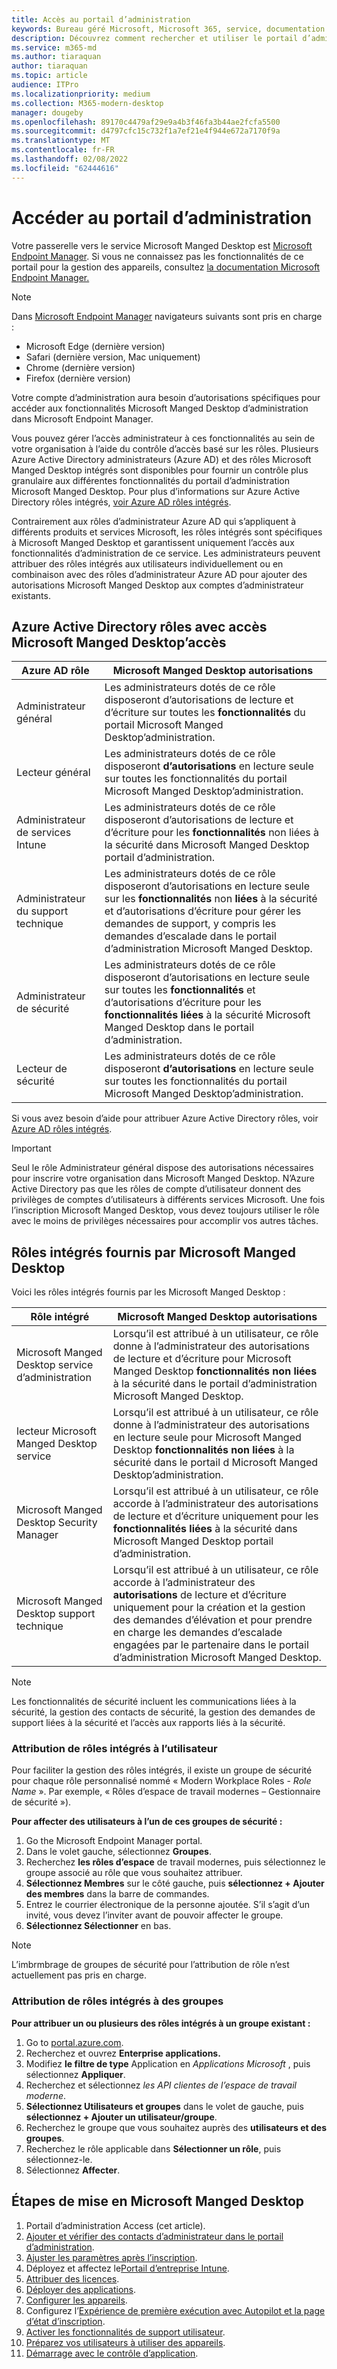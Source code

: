 ```yaml
---
title: Accès au portail d’administration
keywords: Bureau géré Microsoft, Microsoft 365, service, documentation
description: Découvrez comment rechercher et utiliser le portail d’administration, y compris le contrôle de l’accès à celui-ci.
ms.service: m365-md
ms.author: tiaraquan
author: tiaraquan
ms.topic: article
audience: ITPro
ms.localizationpriority: medium
ms.collection: M365-modern-desktop
manager: dougeby
ms.openlocfilehash: 89170c4479af29e9a4b3f46fa3b44ae2fcfa5500
ms.sourcegitcommit: d4797cfc15c732f1a7ef21e4f944e672a7170f9a
ms.translationtype: MT
ms.contentlocale: fr-FR
ms.lasthandoff: 02/08/2022
ms.locfileid: "62444616"
---
```

# <a name="access-the-admin-portal"></a>Accéder au portail d’administration

Votre passerelle vers le service Microsoft Manged Desktop est [Microsoft Endpoint Manager](https://endpoint.microsoft.com/). Si vous ne connaissez pas les fonctionnalités de ce portail pour la gestion des appareils, consultez [la documentation Microsoft Endpoint Manager.](/mem/)

> [!NOTE]
> Dans [Microsoft Endpoint Manager](https://endpoint.microsoft.com/) navigateurs suivants sont pris en charge :
> - Microsoft Edge (dernière version)
> - Safari (dernière version, Mac uniquement)
> - Chrome (dernière version)
> - Firefox (dernière version)

Votre compte d’administration aura besoin d’autorisations spécifiques pour accéder aux fonctionnalités Microsoft Manged Desktop d’administration dans Microsoft Endpoint Manager.

Vous pouvez gérer l’accès administrateur à ces fonctionnalités au sein de votre organisation à l’aide du contrôle d’accès basé sur les rôles. Plusieurs Azure Active Directory administrateurs (Azure AD) et des rôles Microsoft Manged Desktop intégrés sont disponibles pour fournir un contrôle plus granulaire aux différentes fonctionnalités du portail d’administration Microsoft Manged Desktop. Pour plus d’informations sur Azure Active Directory rôles intégrés, [voir Azure AD rôles intégrés](/azure/active-directory/roles/permissions-reference).

Contrairement aux rôles d’administrateur Azure AD qui s’appliquent à différents produits et services Microsoft, les rôles intégrés sont spécifiques à Microsoft Manged Desktop et garantissent uniquement l’accès aux fonctionnalités d’administration de ce service. Les administrateurs peuvent attribuer des rôles intégrés aux utilisateurs individuellement ou en combinaison avec des rôles d’administrateur Azure AD pour ajouter des autorisations Microsoft Manged Desktop aux comptes d’administrateur existants.

## <a name="azure-active-directory-roles-with-microsoft-managed-desktop-access"></a>Azure Active Directory rôles avec accès Microsoft Manged Desktop’accès

| Azure AD rôle | Microsoft Manged Desktop autorisations |
| ----- | ----- |
| Administrateur général | Les administrateurs dotés de ce rôle disposeront d’autorisations de lecture et d’écriture sur toutes les **fonctionnalités** du portail Microsoft Manged Desktop’administration. |
| Lecteur général | Les administrateurs dotés de ce rôle disposeront **d’autorisations** en lecture seule sur toutes les fonctionnalités du portail Microsoft Manged Desktop’administration. |
| Administrateur de services Intune | Les administrateurs dotés de ce rôle disposeront d’autorisations de lecture et d’écriture pour les **fonctionnalités** non liées à la sécurité dans Microsoft Manged Desktop portail d’administration. |
| Administrateur du support technique | Les administrateurs dotés de ce rôle disposeront d’autorisations en lecture seule sur les **fonctionnalités** non **liées** à la sécurité et d’autorisations d’écriture pour gérer les demandes de support, y compris les demandes d’escalade dans le portail d’administration Microsoft Manged Desktop. |
| Administrateur de sécurité | Les administrateurs dotés de ce rôle disposeront d’autorisations en lecture seule sur toutes les **fonctionnalités** et d’autorisations d’écriture pour les **fonctionnalités liées** à la sécurité Microsoft Manged Desktop dans le portail d’administration. |
| Lecteur de sécurité |Les administrateurs dotés de ce rôle disposeront **d’autorisations** en lecture seule sur toutes les fonctionnalités du portail Microsoft Manged Desktop’administration. |

Si vous avez besoin d’aide pour attribuer Azure Active Directory rôles, voir [Azure AD rôles intégrés](/azure/active-directory/roles/permissions-reference).

> [!IMPORTANT]
> Seul le rôle Administrateur général dispose des autorisations nécessaires pour  inscrire votre organisation dans Microsoft Manged Desktop. N’Azure Active Directory pas que les rôles de compte d’utilisateur donnent des privilèges de comptes d’utilisateurs à différents services Microsoft. Une fois l’inscription Microsoft Manged Desktop, vous devez toujours utiliser le rôle avec le moins de  privilèges nécessaires pour accomplir vos autres tâches.

## <a name="built-in-roles-provided-by-microsoft-managed-desktop"></a>Rôles intégrés fournis par Microsoft Manged Desktop

Voici les rôles intégrés fournis par les Microsoft Manged Desktop :

| Rôle intégré | Microsoft Manged Desktop autorisations |
| ----- | ----- |
| Microsoft Manged Desktop service d’administration | Lorsqu’il est attribué à un utilisateur, ce rôle donne à l’administrateur des autorisations de lecture et d’écriture pour Microsoft Manged Desktop **fonctionnalités non liées** à la sécurité dans le portail d’administration Microsoft Manged Desktop. |
| lecteur Microsoft Manged Desktop service | Lorsqu’il est attribué à un utilisateur, ce rôle donne à l’administrateur des autorisations en lecture seule pour Microsoft Manged Desktop **fonctionnalités non liées** à la sécurité dans le portail d Microsoft Manged Desktop’administration. |
| Microsoft Manged Desktop Security Manager | Lorsqu’il est attribué à un utilisateur, ce rôle accorde à l’administrateur des autorisations de lecture et d’écriture uniquement pour les **fonctionnalités liées** à la sécurité dans Microsoft Manged Desktop portail d’administration. |
| Microsoft Manged Desktop support technique |Lorsqu’il est attribué à un utilisateur, ce rôle accorde à l’administrateur des **autorisations** de lecture et d’écriture uniquement pour la création et la gestion des demandes d’élévation et pour prendre en charge les demandes d’escalade engagées par le partenaire dans le portail d’administration Microsoft Manged Desktop. |

> [!NOTE]
> Les fonctionnalités de sécurité incluent les communications liées à la sécurité, la gestion des contacts de sécurité, la gestion des demandes de support liées à la sécurité et l’accès aux rapports liés à la sécurité.

### <a name="assigning-built-in-roles-to-user"></a>Attribution de rôles intégrés à l’utilisateur

Pour faciliter la gestion des rôles intégrés, il existe un groupe de sécurité pour chaque rôle personnalisé nommé « Modern Workplace Roles - _Role Name_ ». Par exemple, « Rôles d’espace de travail modernes – Gestionnaire de sécurité »).

**Pour affecter des utilisateurs à l’un de ces groupes de sécurité :**

1. Go the Microsoft Endpoint Manager portal.
2. Dans le volet gauche, sélectionnez **Groupes**.
3. Recherchez **les rôles d’espace** de travail modernes, puis sélectionnez le groupe associé au rôle que vous souhaitez attribuer.
4. **Sélectionnez Membres** sur le côté gauche, puis **sélectionnez + Ajouter des membres** dans la barre de commandes.
5. Entrez le courrier électronique de la personne ajoutée. S’il s’agit d’un invité, vous devez l’inviter avant de pouvoir affecter le groupe.
6. **Sélectionnez Sélectionner** en bas.

> [!NOTE]
> L’imbrmbrage de groupes de sécurité pour l’attribution de rôle n’est actuellement pas pris en charge.

### <a name="assigning-built-in-roles-to-groups"></a>Attribution de rôles intégrés à des groupes

**Pour attribuer un ou plusieurs des rôles intégrés à un groupe existant :**

1. Go to [portal.azure.com](https://portal.azure.com/).
2. Recherchez et ouvrez **Enterprise applications.**
3. Modifiez **le filtre de type** Application en _Applications Microsoft_ , puis sélectionnez **Appliquer**.
4. Recherchez et sélectionnez _les API clientes de l’espace de travail moderne_.
5. **Sélectionnez Utilisateurs et groupes** dans le volet de gauche, puis **sélectionnez + Ajouter un utilisateur/groupe**.
6. Recherchez le groupe que vous souhaitez auprès des **utilisateurs et des groupes**.
7. Recherchez le rôle applicable dans **Sélectionner un rôle**, puis sélectionnez-le.
8. Sélectionnez **Affecter**.

## <a name="steps-to-get-started-with-microsoft-managed-desktop"></a>Étapes de mise en Microsoft Manged Desktop

1. Portail d’administration Access (cet article).
1. [Ajouter et vérifier des contacts d’administrateur dans le portail d’administration](add-admin-contacts.md).
1. [Ajuster les paramètres après l’inscription](conditional-access.md).
1. Déployez et affectez le[Portail d’entreprise Intune](company-portal.md).
1. [Attribuer des licences](assign-licenses.md).
1. [Déployer des applications](deploy-apps.md).
1. [Configurer les appareils](set-up-devices.md).
1. Configurez l’[Expérience de première exécution avec Autopilot et la page d’état d’inscription](esp-first-run.md).
1. [Activer les fonctionnalités de support utilisateur](enable-support.md).
1. [Préparez vos utilisateurs à utiliser des appareils](get-started-devices.md).
1. [Démarrage avec le contrôle d’application](get-started-app-control.md).
